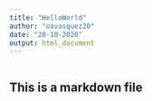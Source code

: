 ```yaml
---
title: "HelloWorld"
author: "oavasquez20"
date: "28-10-2020"
output: html_document
---
```


```

```

## This is a markdown file
